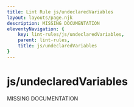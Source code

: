 ```yaml
---
title: Lint Rule js/undeclaredVariables
layout: layouts/page.njk
description: MISSING DOCUMENTATION
eleventyNavigation: {
	key: lint-rules/js/undeclaredVariables,
	parent: lint-rules,
	title: js/undeclaredVariables
}
---
```


# js/undeclaredVariables

MISSING DOCUMENTATION
